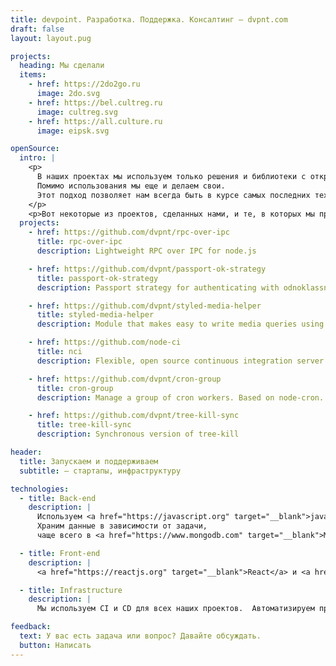 ```yaml
---
title: devpoint. Разработка. Поддержка. Консалтинг — dvpnt.com
draft: false
layout: layout.pug

projects:
  heading: Мы сделали
  items:
    - href: https://2do2go.ru
      image: 2do.svg
    - href: https://bel.cultreg.ru
      image: cultreg.svg
    - href: https://all.culture.ru
      image: eipsk.svg

openSource:
  intro: |
    <p>
      В наших проектах мы используем только решения и библиотеки с открытым исходным кодом.
      Помимо использования мы еще и делаем свои.
      Этот подход позволяет нам всегда быть в курсе самых последних технологий, использовать их и по возможности развивать.
    </p>
    <p>Вот некоторые из проектов, сделанных нами, и те, в которых мы принимали участие.</p>
  projects:
    - href: https://github.com/dvpnt/rpc-over-ipc
      title: rpc-over-ipc
      description: Lightweight RPC over IPC for node.js

    - href: https://github.com/dvpnt/passport-ok-strategy
      title: passport-ok-strategy
      description: Passport strategy for authenticating with odnoklassniki using the OAuth 2.0 API.

    - href: https://github.com/dvpnt/styled-media-helper
      title: styled-media-helper
      description: Module that makes easy to write media queries using styled-components.

    - href: https://github.com/node-ci
      title: nci
      description: Flexible, open source continuous integration server written in node.js

    - href: https://github.com/dvpnt/cron-group
      title: cron-group
      description: Manage a group of cron workers. Based on node-cron.

    - href: https://github.com/dvpnt/tree-kill-sync
      title: tree-kill-sync
      description: Synchronous version of tree-kill

header:
  title: Запускаем и поддерживаем
  subtitle: — стартапы, инфраструктуру

technologies:
  - title: Back-end
    description: |
      Используем <a href="https://javascript.org" target="__blank">javascript</a> и <a href="https://nodejs.org" target="__blank">node.js</a> для большинства наших проектов.
      Храним данныe в зависимости от задачи,
      чаще всего в <a href="https://www.mongodb.com" target="__blank">MongoDB</a> и <a href="https://www.postgresql.org" target="__blank">PostgreSql</a>. Покрываем тестами, используя <a href="https://github.com/tapjs/node-tap" target="__blank">node-tap</a>, считаем покрытие, используя <a href="https://github.com/istanbuljs/nyc" target="__blank">nyc</a>. Пишем документацию с использованием <a href="https://raml.org/" target="__blank">RAML.</a>

  - title: Front-end
    description: |
      <a href="https://reactjs.org" target="__blank">React</a> и <a href="https://redux.js.org" target="__blank">Redux </a>наши основные фреймворки. Мы любим css-in-js и используем <a href="https://www.styled-components.com" target="__blank">styled-components</a>. Собираем проекты с помощью <a href="https://webpack.js.org" target="__blank">webpack</a> и <a href="https://babeljs.io" target="__blank">babel</a>. Тестируем компоненты с помощью <a href="https://github.com/airbnb/enzyme" target="__blank">enzyme</a>, используя <a href="https://github.com/tapjs/node-tap" target="__blank">node-tap</a>. Пишем end-to-end тесты с помощью <a href="https://webdriver.io" target="__blank">webdriver.io</a> и запускаем в <a href="https://www.seleniumhq.org" target="__blank">Selenium</a>.

  - title: Infrastructure
    description: |
      Мы используем CI и CD для всех наших проектов.  Автоматизируем процесс выкатки с помощью <a href="https://www.ansible.com" target="__blank">ansible</a>.

feedback:
  text: У вас есть задача или вопрос? Давайте обсуждать.
  button: Написать
---
```

